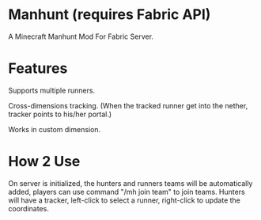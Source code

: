 # Manhunt (requires Fabric API)
A Minecraft Manhunt Mod For Fabric Server.

# Features
Supports multiple runners.

Cross-dimensions tracking. (When the tracked runner get into the nether, tracker points to his/her portal.)

Works in custom dimension.

# How 2 Use
On server is initialized, the hunters and runners teams will be automatically added, players can use command "/mh join team" to join teams.
Hunters will have a tracker, left-click to select a runner, right-click to update the coordinates.
